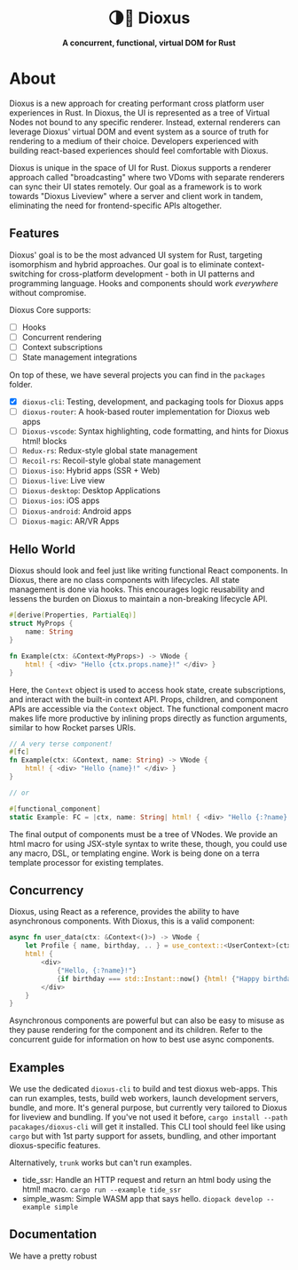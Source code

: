 <div align="center">
  <h1>🌗🚀 Dioxus</h1>
  <p>
    <strong>A concurrent, functional, virtual DOM for Rust</strong>
  </p>
</div>

# About

Dioxus is a new approach for creating performant cross platform user experiences in Rust. In Dioxus, the UI is represented as a tree of Virtual Nodes not bound to any specific renderer. Instead, external renderers can leverage Dioxus' virtual DOM and event system as a source of truth for rendering to a medium of their choice. Developers experienced with building react-based experiences should feel comfortable with Dioxus.

Dioxus is unique in the space of UI for Rust. Dioxus supports a renderer approach called "broadcasting" where two VDoms with separate renderers can sync their UI states remotely. Our goal as a framework is to work towards "Dioxus Liveview" where a server and client work in tandem, eliminating the need for frontend-specific APIs altogether.

## Features
Dioxus' goal is to be the most advanced UI system for Rust, targeting isomorphism and hybrid approaches. Our goal is to eliminate context-switching for cross-platform development - both in UI patterns and programming language. Hooks and components should work *everywhere* without compromise.

Dioxus Core supports:
- [ ] Hooks
- [ ] Concurrent rendering
- [ ] Context subscriptions
- [ ] State management integrations

On top of these, we have several projects you can find in the `packages` folder.
- [x] `dioxus-cli`: Testing, development, and packaging tools for Dioxus apps
- [ ] `dioxus-router`: A hook-based router implementation for Dioxus web apps
- [ ] `Dioxus-vscode`: Syntax highlighting, code formatting, and hints for Dioxus html! blocks
- [ ] `Redux-rs`: Redux-style global state management
- [ ] `Recoil-rs`: Recoil-style global state management
- [ ] `Dioxus-iso`: Hybrid apps (SSR + Web)
- [ ] `Dioxus-live`: Live view
- [ ] `Dioxus-desktop`: Desktop Applications
- [ ] `Dioxus-ios`: iOS apps
- [ ] `Dioxus-android`: Android apps
- [ ] `Dioxus-magic`: AR/VR Apps

## Hello World
Dioxus should look and feel just like writing functional React components. In Dioxus, there are no class components with lifecycles. All state management is done via hooks. This encourages logic reusability and lessens the burden on Dioxus to maintain a non-breaking lifecycle API.

```rust
#[derive(Properties, PartialEq)]
struct MyProps {
    name: String
}

fn Example(ctx: &Context<MyProps>) -> VNode {
    html! { <div> "Hello {ctx.props.name}!" </div> }
}
```

Here, the `Context` object is used to access hook state, create subscriptions, and interact with the built-in context API. Props, children, and component APIs are accessible via the `Context` object. The functional component macro makes life more productive by inlining props directly as function arguments, similar to how Rocket parses URIs.

```rust
// A very terse component!
#[fc]
fn Example(ctx: &Context, name: String) -> VNode {
    html! { <div> "Hello {name}!" </div> }
}

// or

#[functional_component]
static Example: FC = |ctx, name: String| html! { <div> "Hello {:?name}!" </div> }; 
```

The final output of components must be a tree of VNodes. We provide an html macro for using JSX-style syntax to write these, though, you could use any macro, DSL, or templating engine. Work is being done on a terra template processor for existing templates.

## Concurrency

Dioxus, using React as a reference, provides the ability to have asynchronous components. With Dioxus, this is a valid component:

```rust
async fn user_data(ctx: &Context<()>) -> VNode {
    let Profile { name, birthday, .. } = use_context::<UserContext>(ctx).fetch_data().await;
    html! {
        <div>
            {"Hello, {:?name}!"}
            {if birthday === std::Instant::now() {html! {"Happy birthday!"}}}
        </div>
    }
}
```

Asynchronous components are powerful but can also be easy to misuse as they pause rendering for the component and its children. Refer to the concurrent guide for information on how to best use async components. 

## Examples
We use the dedicated `dioxus-cli` to build and test dioxus web-apps. This can run examples, tests, build web workers, launch development servers, bundle, and more. It's general purpose, but currently very tailored to Dioxus for liveview and bundling. If you've not used it before, `cargo install --path pacakages/dioxus-cli` will get it installed. This CLI tool should feel like using `cargo` but with 1st party support for assets, bundling, and other important dioxus-specific features.

Alternatively, `trunk` works but can't run examples.

- tide_ssr: Handle an HTTP request and return an html body using the html! macro. `cargo run --example tide_ssr`
- simple_wasm: Simple WASM app that says hello. `diopack develop --example simple`

## Documentation
We have a pretty robust 

